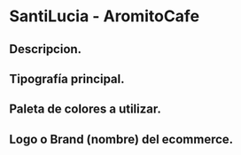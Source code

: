 # SantiLucia - AromitoCafe

## Descripcion.

## Tipografía principal.

## Paleta de colores a utilizar.

## Logo o Brand (nombre) del ecommerce.
